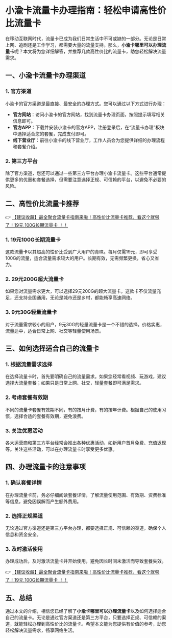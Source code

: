 # 小渝卡流量卡办理指南：轻松申请高性价比流量卡

在移动互联网时代，流量卡已成为我们日常生活中不可或缺的一部分。无论是日常上网、追剧还是工作学习，都需要大量的流量支持。那么，**小渝卡哪里可以办理流量卡**呢？本文将为您详细解答，并推荐几款高性价比的流量卡，助您轻松解决流量需求。

## 一、小渝卡流量卡办理渠道

### 1. 官方渠道
小渝卡的官方渠道是最直接、最安全的办理方式。您可以通过以下方式进行办理：
- **官方网站**：访问小渝卡的官方网站，找到流量卡办理页面，按照提示填写相关信息即可。
- **官方APP**：下载并安装小渝卡的官方APP，注册登录后，在“流量卡办理”板块中选择适合您的套餐，完成支付即可。
- **线下营业厅**：前往小渝卡的线下营业厅，工作人员会为您提供详细的办理流程和套餐介绍。

### 2. 第三方平台
除了官方渠道，您还可以通过一些第三方平台办理小渝卡流量卡。这些平台通常提供更多的优惠和套餐选择，但需要注意选择正规、可信赖的平台，以避免不必要的风险。

## 二、高性价比流量卡推荐

👉 [【建议收藏】最全聚合流量卡指南来啦！高性价比流量卡推荐，看这个就够了！19元 100G长期流量卡 ！！](https://bit.ly/Liuliangka)

### 1. 19元100G长期流量卡
这款流量卡以其超高的性价比受到广大用户的青睐。每月仅需19元，即可享受100G的流量，适合流量需求较大的用户。长期有效，无需频繁更换，省心又省力。

### 2. 29元200G超大流量卡
如果您对流量需求更大，可以选择29元200G的超大流量卡。这款卡不仅流量充足，还支持全国通用，无论是城市还是乡村，都能畅享高速网络。

### 3. 9元30G轻量流量卡
对于流量需求较小的用户，9元30G的轻量流量卡是一个不错的选择。价格实惠，流量适中，适合日常上网、社交等轻量使用场景。

## 三、如何选择适合自己的流量卡

### 1. 根据流量需求选择
在选择流量卡时，首先要明确自己的流量需求。如果您经常看视频、玩游戏，建议选择大流量套餐；如果只是日常上网、社交，轻量套餐即可满足需求。

### 2. 考虑套餐有效期
不同的流量卡套餐有效期不同，有的按月计费，有的按年计费。根据自己的使用习惯，选择合适的套餐有效期，避免浪费。

### 3. 关注优惠活动
各大运营商和第三方平台经常会推出各种优惠活动，如新用户首月免费、充值返现等。关注这些活动，可以在办理流量卡时享受更多优惠。

## 四、办理流量卡的注意事项

### 1. 确认套餐详情
在办理流量卡前，务必仔细阅读套餐详情，了解流量使用范围、有效期、资费标准等信息，避免因误解而产生额外费用。

### 2. 选择正规渠道
无论通过官方渠道还是第三方平台办理，都要选择正规、可信赖的渠道，确保个人信息和资金安全。

### 3. 及时激活使用
办理成功后，及时激活流量卡并开始使用，避免因长时间未激活而导致套餐失效。

👉 [【建议收藏】最全聚合流量卡指南来啦！高性价比流量卡推荐，看这个就够了！19元 100G长期流量卡 ！！](https://bit.ly/Liuliangka)

## 五、总结

通过本文的介绍，相信您已经了解了**小渝卡哪里可以办理流量卡**以及如何选择适合自己的流量卡。无论是通过官方渠道还是第三方平台，只要选择正规、可信赖的渠道，就能轻松办理到高性价比的流量卡。希望本文能为您提供有价值的参考，助您轻松解决流量需求，畅享网络生活。